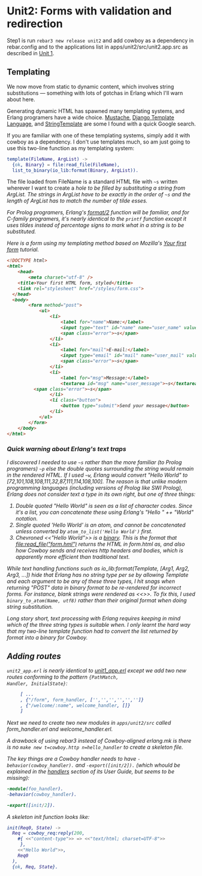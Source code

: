 <h1>Unit2: Forms with validation and redirection</h2>

Step1 is run `rebar3 new release unit2` and add cowboy as a dependency in rebar.config and to the applications list in apps/unit2/src/unit2.app.src
as described in <a href="https://github.com/roblaing/erlang-webapp-howto/tree/master/unit1">Unit 1</a>.

<h2>Templating</h2>

We now move from static to dynamic content, which involves string substitutions &mdash; something with lots of gotchas in Erlang which I'll
warn about here.

Generating dynamic HTML has spawned many templating systems, and Erlang programers have a wide choice.
<a href="https://github.com/mojombo/mustache.erl">Mustache</a>,
<a href="https://github.com/erlydtl/erlydtl">Django Template Language</a>,
and 
<a href="https://github.com/filippo/sgte">StringTemplate</a> are some I found with a quick Google search.

If you are familiar with one of these templating systems, simply add it with cowboy as a dependency. I don't use templates much, so am
just going to use this two-line function as my templating system:

```erlang
template(FileName, ArgList) ->
  {ok, Binary} = file:read_file(FileName),
  list_to_binary(io_lib:format(Binary, ArgList)).
```

The file loaded from FileName is a standard HTML file with <code>~s</code> written wherever I want to create a <em>hole</e>
to be filled by substituting a string from ArgList. The strings in ArgList have to be exactly in the order of <code>~s</code> and 
the length of ArgList has to match the number of tilde esses.

For Prolog programers, Erlang's <a href="https://erlang.org/doc/man/io_lib.html#format-2">format/2</a> function will be familiar,
and for C-family programers, it's nearly identical to the <code>printf</code> function except it uses tildes instead of percentage signs to mark
what in a string is to be substituted.

Here is a form using my templating method based on Mozilla's <a href="https://developer.mozilla.org/en-US/docs/Learn/Forms/Your_first_form">
Your first form</a> tutorial.

```html
<!DOCTYPE html>
<html>
	<head>
		<meta charset="utf-8" />
    <title>Your first HTML form, styled</title>
    <link rel="stylesheet" href="/styles/form.css">
  </head>
  <body>
		<form method="post">
			<ul>
				<li>
					<label for="name">Name:</label>
					<input type="text" id="name" name="user_name" value="~s"/>
					<span class="error">~s</span>
				</li>
				<li>
					<label for="mail">E-mail:</label>
					<input type="email" id="mail" name="user_mail" value="~s"/>
					<span class="error">~s</span>
				</li>
				<li>
					<label for="msg">Message:</label>
					<textarea id="msg" name="user_message">~s</textarea>
          <span class="error">~s</span>
				</li>
				<li class="button">
					<button type="submit">Send your message</button>
				</li>
			</ul>
		</form>
	</body>
</html>
```

<h3>Quick warning about Erlang's text traps</h3>

I discovered I needed to use <code>~s</code> rather than the more familiar (to Prolog programers) <code>~p</code> else the double quotes
surrounding the string would remain in the rendered HTML. If I used <code>~w</code>, Erlang would convert "Hello World" to 
[72,101,108,108,111,32,87,111,114,108,100]. The reason is that unlike <em>modern</em> programming languages (including versions
of Prolog like SWI Prolog), Erlang does not consider text a type in its own right, but one of three things:

  1. Double quoted "Hello World" is seen as a list of character codes. Since it's a list, you can concatenate these using Erlang's
     "Hello " ++ "World" notation.
  2. Single quoted 'Hello World' is an atom, and cannot be concatenated unless converted by <code>atom_to_list('Hello World')</code>
     first.
  3. Chevroned <<"Hello World">> is a <a href="https://erlang.org/doc/reference_manual/data_types.html#bit-strings-and-binaries">binary</a>.
     This is the format that <a href="https://erlang.org/doc/man/file.html#read_file-1">file:read_file("form.hml")</a> returns the HTML in
     form.html as, and also how Cowboy sends and receives http headers and bodies, which is apparently more efficient than traditional text.

While text handling functions such as io_lib:format(Template, [Arg1, Arg2, Arg3, ...]) hide that Erlang has no string type <em>per se</em> 
by allowing Template and each argument to be any of these three types, I hit snags when returning "POST" data in binary format to be re-rendered
for incorrect forms. For instance, blank strings were rendered as <<>>. To fix this, I used `binary_to_atom(Name, utf8)` rather than their
original format when doing string substitution.

Long story short, text processing with Erlang requires keeping in mind which of the three string types is suitable when. I only learnt the hard way
that my two-line template function had to convert the list returned by format into a binary for Cowboy.

<h2>Adding routes</h2>

<code>unit2_app.erl</code> is nearly identical to
<a href="https://github.com/roblaing/erlang-webapp-howto/blob/master/unit1/apps/unit1/src/unit1_app.erl">unit1_app.erl</a>
except we add two new routes conforming to the pattern <code>{PathMatch, Handler, InitialState}</code>:

```erlang
     [ ...
     , {"/form", form_handler, ['','','','','','']}
     , {"/welcome/:name", welcome_handler, []}
     ]
```

Next we need to create two new modules in <code>apps/unit2/src</code> called form_handler.erl and welcome_handler.erl.

A drawback of using rebar3 instead of Cowboy-aligned erlang.mk is there is no `make new t=cowboy.http n=hello_handler` to create a skeleton
file.

The key things are a Cowboy handler needs to have <code>-behavior(cowboy_handler).</code> and
<code>-export([init/2]).</code> (which whould be explained in the
<a href="https://ninenines.eu/docs/en/cowboy/2.2/guide/handlers/">handlers</a> section of its User Guide, but
seems to be missing):

```erlang
-module(foo_handler).
-behavior(cowboy_handler).

-export([init/2]).

```

A skeleton init function looks like:

```erlang
init(Req0, State) ->
  Req = cowboy_req:reply(200,
    #{ <<"content-type">> => <<"text/html; charset=UTF-8">>
     },
    <<"Hello World">>,
    Req0
  ),
  {ok, Req, State}.
```


